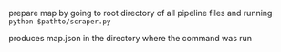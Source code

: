 prepare map by going to root directory of all pipeline files and running `python $pathto/scraper.py`

produces map.json in the directory where the command was run
